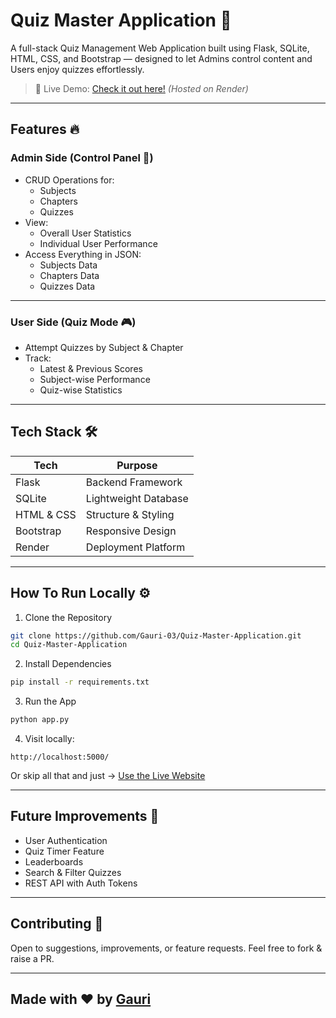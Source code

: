 # Quiz Master Application 🎯  

A full-stack Quiz Management Web Application built using Flask, SQLite, HTML, CSS, and Bootstrap — designed to let Admins control content and Users enjoy quizzes effortlessly.

> 🚀 Live Demo: [Check it out here!](https://quiz-master-application.onrender.com) *(Hosted on Render)*

---

## Features 🔥

### Admin Side (Control Panel 👑)
- CRUD Operations for:
  - Subjects
  - Chapters
  - Quizzes
- View:
  - Overall User Statistics
  - Individual User Performance
- Access Everything in JSON:
  - Subjects Data
  - Chapters Data
  - Quizzes Data

---

### User Side (Quiz Mode 🎮)
- Attempt Quizzes by Subject & Chapter
- Track:
  - Latest & Previous Scores
  - Subject-wise Performance
  - Quiz-wise Statistics

---

## Tech Stack 🛠️
| Tech        | Purpose                         |
|-------------|--------------------------------|
| Flask       | Backend Framework              |
| SQLite      | Lightweight Database           |
| HTML & CSS  | Structure & Styling            |
| Bootstrap   | Responsive Design              |
| Render      | Deployment Platform            |

---

## How To Run Locally ⚙️

1. Clone the Repository
```bash
git clone https://github.com/Gauri-03/Quiz-Master-Application.git
cd Quiz-Master-Application
```

2. Install Dependencies
```bash
pip install -r requirements.txt
```

3. Run the App
```bash
python app.py
```

4. Visit locally:
```
http://localhost:5000/
```

Or skip all that and just → [Use the Live Website](https://quiz-master-application.onrender.com)

---

## Future Improvements 🌱
- User Authentication
- Quiz Timer Feature
- Leaderboards
- Search & Filter Quizzes
- REST API with Auth Tokens

---

## Contributing 🤝
Open to suggestions, improvements, or feature requests. Feel free to fork & raise a PR.

---


## Made with ❤️ by [Gauri](https://github.com/Gauri-03)
